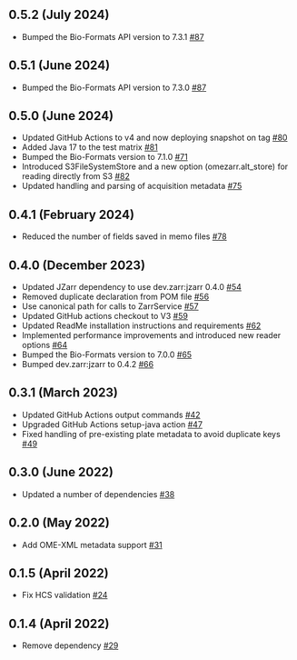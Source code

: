 0.5.2 (July 2024)
-----------------

- Bumped the Bio-Formats API version to 7.3.1 [#87](https://github.com/ome/ZarrReader/pull/91)
  
0.5.1 (June 2024)
-----------------

- Bumped the Bio-Formats API version to 7.3.0 [#87](https://github.com/ome/ZarrReader/pull/87)

0.5.0 (June 2024)
-----------------

- Updated GitHub Actions to v4 and now deploying snapshot on tag [#80](https://github.com/ome/ZarrReader/pull/80)
- Added Java 17 to the test matrix [#81](https://github.com/ome/ZarrReader/pull/81)
- Bumped the Bio-Formats version to 7.1.0 [#71](https://github.com/ome/ZarrReader/pull/71)
- Introduced S3FileSystemStore and a new option (omezarr.alt_store) for reading directly from S3 [#82](https://github.com/ome/ZarrReader/pull/82)
- Updated handling and parsing of acquisition metadata [#75](https://github.com/ome/ZarrReader/pull/75)

0.4.1 (February 2024)
---------------------

- Reduced the number of fields saved in memo files [#78](https://github.com/ome/ZarrReader/pull/78)

0.4.0 (December 2023)
---------------------

- Updated JZarr dependency to use dev.zarr:jzarr 0.4.0 [#54](https://github.com/ome/ZarrReader/pull/54)
- Removed duplicate declaration from POM file [#56](https://github.com/ome/ZarrReader/pull/56)
- Use canonical path for calls to ZarrService [#57](https://github.com/ome/ZarrReader/pull/57)
- Updated GitHub actions checkout to V3 [#59](https://github.com/ome/ZarrReader/pull/59)
- Updated ReadMe installation instructions and requirements [#62](https://github.com/ome/ZarrReader/pull/62)
- Implemented performance improvements and introduced new reader options [#64](https://github.com/ome/ZarrReader/pull/64)
- Bumped the Bio-Formats version to 7.0.0 [#65](https://github.com/ome/ZarrReader/pull/65)
- Bumped dev.zarr:jzarr to 0.4.2 [#66](https://github.com/ome/ZarrReader/pull/66)

0.3.1 (March 2023)
------------------

- Updated GitHub Actions output commands [#42](https://github.com/ome/ZarrReader/pull/42)
- Upgraded GitHub Actions setup-java action [#47](https://github.com/ome/ZarrReader/pull/47)
- Fixed handling of pre-existing plate metadata to avoid duplicate keys [#49](https://github.com/ome/ZarrReader/pull/49)

0.3.0 (June 2022)
-----------------

- Updated a number of dependencies [#38](https://github.com/ome/ZarrReader/pull/38)

0.2.0 (May 2022)
------------------

- Add OME-XML metadata support [#31](https://github.com/ome/ZarrReader/pull/31)

0.1.5 (April 2022)
------------------

- Fix HCS validation [#24](https://github.com/ome/ZarrReader/pull/24)

0.1.4 (April 2022)
------------------

- Remove dependency [#29](https://github.com/ome/ZarrReader/pull/29)
